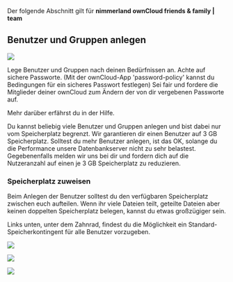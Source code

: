 <div class="alert alert-info">
Der folgende Abschnitt gilt für <strong>nimmerland ownCloud friends & family | team</strong>
</div>

## Benutzer und Gruppen anlegen

![](nila-oc8-friends-ersteinrichtung-Dateien/img00020.PNG)

Lege Benutzer und Gruppen nach deinen Bedürfnissen an. Achte auf sichere Passworte. (Mit der ownCloud-App 'password-policy' kannst du Bedingungen für ein sicheres Passwort festlegen) Sei fair und fordere die Mitglieder deiner ownCloud zum Ändern der von dir vergebenen Passworte auf.

Mehr darüber erfährst du in der Hilfe.

Du kannst beliebig viele Benutzer und Gruppen anlegen und bist dabei nur vom Speicherplatz begrenzt. Wir garantieren dir einen Benutzer auf 3 GB Speicherplatz. Solltest du mehr Benutzer anlegen, ist das OK, solange du die Performance unsere Datenbankserver nicht zu sehr belastest. Gegebenenfalls melden wir uns bei dir und fordern dich auf die Nutzeranzahl auf einen je 3 GB Speicherplatz zu reduzieren.

### Speicherplatz zuweisen

Beim Anlegen der Benutzer solltest du den verfügbaren Speicherplatz zwischen euch aufteilen. Wenn ihr viele Dateien teilt, geteilte Dateien aber keinen doppelten Speicherplatz belegen, kannst du etwas großzügiger sein.

Links unten, unter dem Zahnrad, findest du die Möglichkeit ein Standard-Speicherkontingent für alle Benutzer vorzugeben.

![](nila-oc8-friends-ersteinrichtung-Dateien/img00021.PNG)

![](nila-oc8-friends-ersteinrichtung-Dateien/img00022.PNG)

![](nila-oc8-friends-ersteinrichtung-Dateien/img00023.PNG)